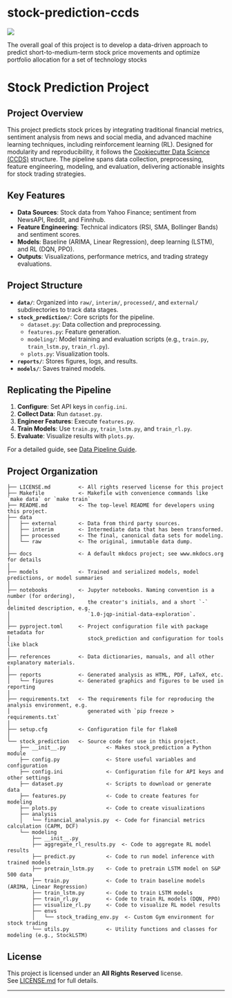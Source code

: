 # stock-prediction-ccds

<a target="_blank" href="https://cookiecutter-data-science.drivendata.org/">
    <img src="https://img.shields.io/badge/CCDS-Project%20template-328F97?logo=cookiecutter" />
</a>

The overall goal of this project is to develop a data-driven approach to predict short-to-medium-term stock price movements and optimize portfolio allocation for a set of technology stocks
# Stock Prediction Project

## Project Overview
This project predicts stock prices by integrating traditional financial metrics, sentiment analysis from news and social media, and advanced machine learning techniques, including reinforcement learning (RL). Designed for modularity and reproducibility, it follows the [Cookiecutter Data Science (CCDS)](https://drivendata.github.io/cookiecutter-data-science/) structure. The pipeline spans data collection, preprocessing, feature engineering, modeling, and evaluation, delivering actionable insights for stock trading strategies.

## Key Features
- **Data Sources**: Stock data from Yahoo Finance; sentiment from NewsAPI, Reddit, and Finnhub.
- **Feature Engineering**: Technical indicators (RSI, SMA, Bollinger Bands) and sentiment scores.
- **Models**: Baseline (ARIMA, Linear Regression), deep learning (LSTM), and RL (DQN, PPO).
- **Outputs**: Visualizations, performance metrics, and trading strategy evaluations.

## Project Structure
- **`data/`**: Organized into `raw/`, `interim/`, `processed/`, and `external/` subdirectories to track data stages.
- **`stock_prediction/`**: Core scripts for the pipeline.
  - `dataset.py`: Data collection and preprocessing.
  - `features.py`: Feature generation.
  - `modeling/`: Model training and evaluation scripts (e.g., `train.py`, `train_lstm.py`, `train_rl.py`).
  - `plots.py`: Visualization tools.
- **`reports/`**: Stores figures, logs, and results.
- **`models/`**: Saves trained models.

## Replicating the Pipeline
1. **Configure**: Set API keys in `config.ini`.
2. **Collect Data**: Run `dataset.py`.
3. **Engineer Features**: Execute `features.py`.
4. **Train Models**: Use `train.py`, `train_lstm.py`, and `train_rl.py`.
5. **Evaluate**: Visualize results with `plots.py`.

For a detailed guide, see [Data Pipeline Guide](datapipeline.md).

## Project Organization

```
├── LICENSE.md         <- All rights reserved license for this project
├── Makefile           <- Makefile with convenience commands like `make data` or `make train`
├── README.md          <- The top-level README for developers using this project.
├── data
│   ├── external       <- Data from third party sources.
│   ├── interim        <- Intermediate data that has been transformed.
│   ├── processed      <- The final, canonical data sets for modeling.
│   └── raw            <- The original, immutable data dump.
│
├── docs               <- A default mkdocs project; see www.mkdocs.org for details
│
├── models             <- Trained and serialized models, model predictions, or model summaries
│
├── notebooks          <- Jupyter notebooks. Naming convention is a number (for ordering),
│                         the creator's initials, and a short `-` delimited description, e.g.
│                         `1.0-jqp-initial-data-exploration`.
│
├── pyproject.toml     <- Project configuration file with package metadata for 
│                         stock_prediction and configuration for tools like black
│
├── references         <- Data dictionaries, manuals, and all other explanatory materials.
│
├── reports            <- Generated analysis as HTML, PDF, LaTeX, etc.
│   └── figures        <- Generated graphics and figures to be used in reporting
│
├── requirements.txt   <- The requirements file for reproducing the analysis environment, e.g.
│                         generated with `pip freeze > requirements.txt`
│
├── setup.cfg          <- Configuration file for flake8
│
└── stock_prediction   <- Source code for use in this project.
    ├── __init__.py             <- Makes stock_prediction a Python module
    ├── config.py               <- Store useful variables and configuration
    ├── config.ini              <- Configuration file for API keys and other settings
    ├── dataset.py              <- Scripts to download or generate data
    ├── features.py             <- Code to create features for modeling
    ├── plots.py                <- Code to create visualizations
    ├── analysis
    │   └── financial_analysis.py  <- Code for financial metrics calculation (CAPM, DCF)
    └── modeling                
        ├── __init__.py 
        ├── aggregate_rl_results.py  <- Code to aggregate RL model results
        ├── predict.py          <- Code to run model inference with trained models          
        ├── pretrain_lstm.py    <- Code to pretrain LSTM model on S&P 500 data
        ├── train.py            <- Code to train baseline models (ARIMA, Linear Regression)
        ├── train_lstm.py       <- Code to train LSTM models
        ├── train_rl.py         <- Code to train RL models (DQN, PPO)
        ├── visualize_rl.py     <- Code to visualize RL model results
        ├── envs
        │   └── stock_trading_env.py  <- Custom Gym environment for stock trading
        └── utils.py            <- Utility functions and classes for modeling (e.g., StockLSTM)
```

## License

This project is licensed under an **All Rights Reserved** license.  
See [LICENSE.md](./LICENSE.md) for full details.

--------

